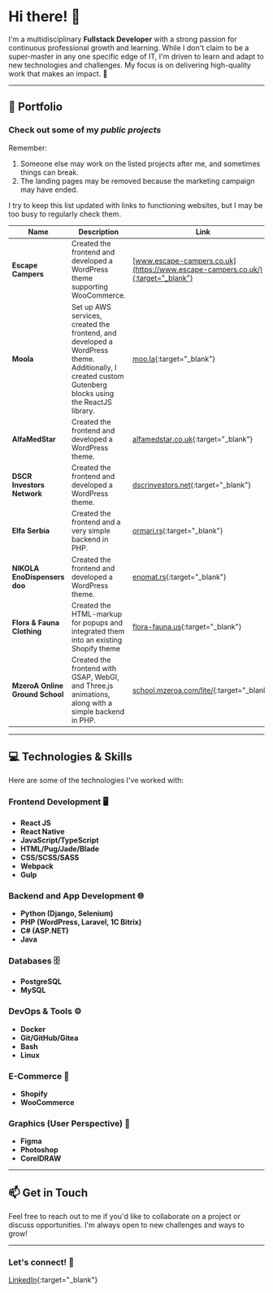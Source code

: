 # Hi there! 👋

I'm a multidisciplinary **Fullstack Developer** with a strong passion for continuous professional growth and learning. While I don't claim to be a super-master in any one specific edge of IT, I'm driven to learn and adapt to new technologies and challenges. My focus is on delivering high-quality work that makes an impact. 🚀

---

## 📂 Portfolio

### Check out some of my _public projects_

Remember:
1. Someone else may work on the listed projects after me, and sometimes things can break.
2. The landing pages may be removed because the marketing campaign may have ended.

I try to keep this list updated with links to functioning websites, but I may be too busy to regularly check them.

| **Name**    | **Description**                                  | **Link**                                   | **Screenshot**                      |
|-------------|--------------------------------------------------|--------------------------------------------|-------------------------------------|
| **Escape Campers**   | Created the frontend and developed a WordPress theme supporting WooCommerce. | [www.escape-campers.co.uk](https://www.escape-campers.co.uk/){:target="_blank"}                   | ![Escape Campers](https://github.com/writingor/writingor/blob/main/static/img/escape-campers.png?raw=true) |
| **Moola**   | Set up AWS services, created the frontend, and developed a WordPress theme. Additionally, I created custom Gutenberg blocks using the ReactJS library. | [moo.la](https://moo.la/){:target="_blank"}                   | ![Moola](https://github.com/writingor/writingor/blob/main/static/img/moola.jpg?raw=true) |
| **AlfaMedStar**   | Created the frontend and developed a WordPress theme. | [alfamedstar.co.uk](https://alfamedstar.co.uk/){:target="_blank"}                   | ![AlfaMedStar](https://github.com/writingor/writingor/blob/main/static/img/alfamedstar.jpg?raw=true) |
| **DSCR Investors Network**    | Created the frontend and developed a WordPress theme.         | [dscrinvestors.net](https://dscrinvestors.net/){:target="_blank"}               | ![DSCR](https://github.com/writingor/writingor/blob/main/static/img/dscr.jpg?raw=true) |
| **Elfa Serbia**   | Created the frontend and a very simple backend in PHP. | [ormari.rs](https://ormari.rs/en/){:target="_blank"}                   | ![Elfa Serbia](https://github.com/writingor/writingor/blob/main/static/img/elfa.png?raw=true) |
| **NIKOLA EnoDispensers doo**   | Created the frontend and developed a WordPress theme. | [enomat.rs](https://enomat.rs/en/){:target="_blank"}                   | ![NIKOLA EnoDispensers doo](https://github.com/writingor/writingor/blob/main/static/img/enomat.png?raw=true) |
| **Flora & Fauna Clothing**   | Created the HTML-markup for popups and integrated them into an existing Shopify theme | [flora-fauna.us](https://flora-fauna.us/){:target="_blank"}                   | ![Flora & Fauna Clothing](https://github.com/writingor/writingor/blob/main/static/img/flora-fauna.png?raw=true) |
| **MzeroA Online Ground School**   | Created the frontend with GSAP, WebGI, and Three.js animations, along with a simple backend in PHP. | [school.mzeroa.com/lite/](https://school.mzeroa.com/lite/){:target="_blank"}                   | ![MzeroA Online Ground School](https://github.com/writingor/writingor/blob/main/static/img/mzeroa.png?raw=true) |

---

## 💻 Technologies & Skills

Here are some of the technologies I've worked with:

### Frontend Development 🖥️
- **React JS** 
- **React Native**
- **JavaScript/TypeScript**
- **HTML/Pug/Jade/Blade**
- **CSS/SCSS/SASS**
- **Webpack**
- **Gulp**

### Backend and App Development 🌐
- **Python (Django, Selenium)**
- **PHP (WordPress, Laravel, 1C Bitrix)**
- **C# (ASP.NET)** 
- **Java**

### Databases 🗄️
- **PostgreSQL**
- **MySQL**

### DevOps & Tools ⚙️
- **Docker**
- **Git/GitHub/Gitea**
- **Bash**
- **Linux**

### E-Commerce 🛒
- **Shopify**
- **WooCommerce**

### Graphics (User Perspective) 🎨
- **Figma**
- **Photoshop**
- **CorelDRAW**

---

## 📫 Get in Touch

Feel free to reach out to me if you'd like to collaborate on a project or discuss opportunities. I'm always open to new challenges and ways to grow!

---

### Let's connect! 🤝
[LinkedIn](https://www.linkedin.com/in/writingor){:target="_blank"}

